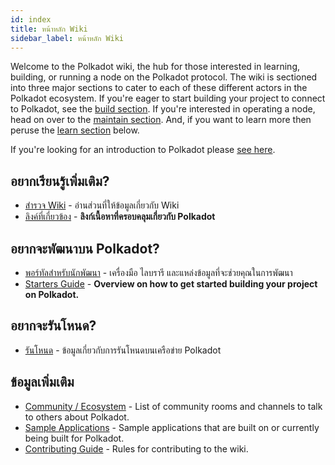 ```yaml
---
id: index
title: หน้าหลัก Wiki
sidebar_label: หน้าหลัก Wiki
---
```


Welcome to the Polkadot wiki, the hub for those interested in learning, building, or running a node on the Polkadot protocol. The wiki is sectioned into three major sections to cater to each of these different actors in the Polkadot ecosystem. If you're eager to start building your project to connect to Polkadot, see the [build section](#want-to-build-on-polkadot). If you're interested in operating a node, head on over to the [maintain section](#want-to-run-a-node). And, if you want to learn more then peruse the [learn section](#want-to-learn-more) below.

If you're looking for an introduction to Polkadot please [see here](learn-introduction).

## อยากเรียนรู้เพิ่มเติม?

- [สำรวจ Wiki](learn-introduction) - อ่านส่วนที่ให้ข้อมูลเกี่ยวกับ Wiki
- [ลิงค์ที่เกี่ยวข้อง](learn-relevant-links) - **ลิงก์เนื้อหาที่ครอบคลุมเกี่ยวกับ Polkadot**

## อยากจะพัฒนาบน Polkadot?

- [พอร์ทัลสำหรับนักพัฒนา](build-index) - เครื่องมือ ไลบรารี และแหล่งข้อมูลที่จะช่วยคุณในการพัฒนา
- [Starters Guide](build-build-with-polkadot) - **Overview on how to get started building your project on Polkadot.**

## อยากจะรันโหนด?

- [รันโหนด](maintain-index) - ข้อมูลเกี่ยวกับการรันโหนดบนเครือข่าย Polkadot

## ข้อมูลเพิ่มเติม

- [Community / Ecosystem](community) - List of community rooms and channels to talk to others about Polkadot.
- [Sample Applications](build-examples-index) - Sample applications that are built on or currently being built for Polkadot.
- [Contributing Guide](contributing) - Rules for contributing to the wiki.
